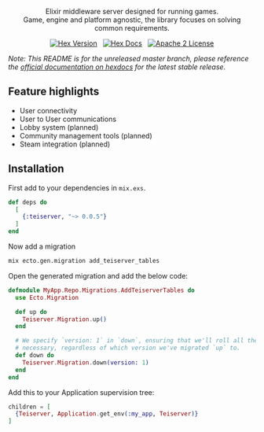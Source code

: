 <p align="center">
  Elixir middleware server designed for running games.<br />
  Game, engine and platform agnostic, the library focuses on solving common requirements.
</p>

<p align="center">
  <a href="https://hex.pm/packages/teiserver"><img alt="Hex Version" src="https://img.shields.io/hexpm/v/teiserver.svg"></a>
  &nbsp;
  <a href="https://hexdocs.pm/teiserver"><img alt="Hex Docs" src="http://img.shields.io/badge/hex.pm-docs-green.svg?style=flat"></a>
  &nbsp;
  <a href="https://opensource.org/licenses/Apache-2.0"><img alt="Apache 2 License" src="https://img.shields.io/hexpm/l/teiserver"></a>
</p>

_Note: This README is for the unreleased master branch, please reference the
[official documentation on hexdocs][hexdoc] for the latest stable release._

[hexdoc]: https://hexdocs.pm/teiserver/Teiserver.html

## Feature highlights
- User connectivity
- User to User communications
- Lobby system (planned)
- Community management tools (planned)
- Steam integration (planned)

## Installation
First add to your dependencies in `mix.exs`.
```elixir
def deps do
  [
    {:teiserver, "~> 0.0.5"}
  ]
end
```

Now add a migration
```bash
mix ecto.gen.migration add_teiserver_tables
```

Open the generated migration and add the below code:
```elixir
defmodule MyApp.Repo.Migrations.AddTeiserverTables do
  use Ecto.Migration

  def up do
    Teiserver.Migration.up()
  end

  # We specify `version: 1` in `down`, ensuring that we'll roll all the way back down if
  # necessary, regardless of which version we've migrated `up` to.
  def down do
    Teiserver.Migration.down(version: 1)
  end
end
```

Add this to your Application supervision tree:
```elixir
children = [
  {Teiserver, Application.get_env(:my_app, Teiserver)}
]
```
